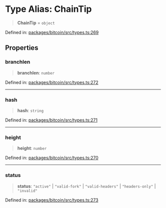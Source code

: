 # Type Alias: ChainTip

> **ChainTip** = `object`

Defined in: [packages/bitcoin/src/types.ts:269](https://github.com/dcdpr/did-btcr2-js/blob/c82bc5c69016e1146a0c52c6e6b21621f5abd6d4/packages/bitcoin/src/types.ts#L269)

## Properties

### branchlen

> **branchlen**: `number`

Defined in: [packages/bitcoin/src/types.ts:272](https://github.com/dcdpr/did-btcr2-js/blob/c82bc5c69016e1146a0c52c6e6b21621f5abd6d4/packages/bitcoin/src/types.ts#L272)

***

### hash

> **hash**: `string`

Defined in: [packages/bitcoin/src/types.ts:271](https://github.com/dcdpr/did-btcr2-js/blob/c82bc5c69016e1146a0c52c6e6b21621f5abd6d4/packages/bitcoin/src/types.ts#L271)

***

### height

> **height**: `number`

Defined in: [packages/bitcoin/src/types.ts:270](https://github.com/dcdpr/did-btcr2-js/blob/c82bc5c69016e1146a0c52c6e6b21621f5abd6d4/packages/bitcoin/src/types.ts#L270)

***

### status

> **status**: `"active"` \| `"valid-fork"` \| `"valid-headers"` \| `"headers-only"` \| `"invalid"`

Defined in: [packages/bitcoin/src/types.ts:273](https://github.com/dcdpr/did-btcr2-js/blob/c82bc5c69016e1146a0c52c6e6b21621f5abd6d4/packages/bitcoin/src/types.ts#L273)

